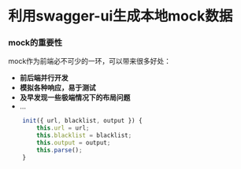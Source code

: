 利用swagger-ui生成本地mock数据
===
### mock的重要性

mock作为前端必不可少的一环，可以带来很多好处：

- **前后端并行开发** 
- **模拟各种响应，易于测试**
- **及早发现一些极端情况下的布局问题**
- ...


```javascript
    init({ url, blacklist, output }) {
        this.url = url;
        this.blacklist = blacklist;
        this.output = output;
        this.parse();
    }
```
